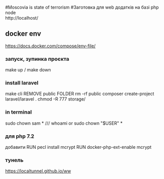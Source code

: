 #Moscovia is state of terrorism
#Заготовка для web додатків на базі php node   
http://localhost/
## docker env 
https://docs.docker.com/compose/env-file/   


### запуск, зупинка проєкта
make up  /  make down

### install laravel
make cli
REMOVE public FOLDER    rm -rf public
composer create-project laravel/laravel .
chmod  -R 777 storage/


### in terminal
sudo chown sam *   ///    whoami
or
sudo chown "$USER" *

### для php 7.2 
добавити
RUN pecl install mcrypt
RUN docker-php-ext-enable mcrypt
###    тунель
https://localtunnel.github.io/ww
